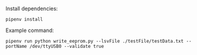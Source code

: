 Install dependencies:
```shell
pipenv install
```

Example command:
```shell
pipenv run python write_eeprom.py --lsvFile ./testFile/testData.txt --portName /dev/ttyUSB0 --validate true
```